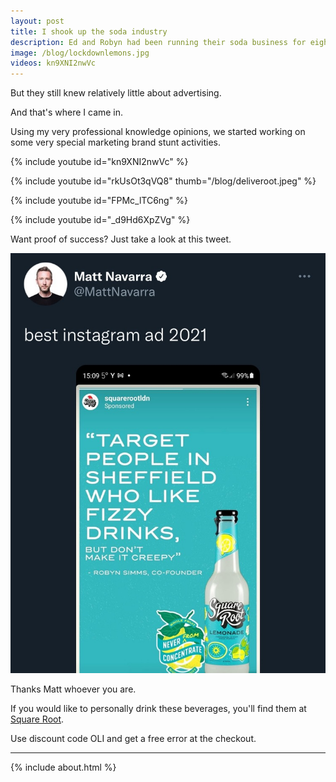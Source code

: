```yaml
---
layout: post
title: I shook up the soda industry
description: Ed and Robyn had been running their soda business for eight years.
image: /blog/lockdownlemons.jpg
videos: kn9XNI2nwVc
---
```


But they still knew relatively little about advertising.

And that's where I came in.

Using my very professional knowledge opinions, we started working on some very special marketing brand stunt activities.

{% include youtube id="kn9XNI2nwVc" %}

{% include youtube id="rkUsOt3qVQ8" thumb="/blog/deliveroot.jpeg" %}

{% include youtube id="FPMc_lTC6ng" %}

{% include youtube id="_d9Hd6XpZVg" %}

Want proof of success? Just take a look at this tweet.

![](/blog/bestad.jpeg)

Thanks Matt whoever you are.

If you would like to personally drink these beverages, you'll find them at [Square Root](https://www.squarerootsoda.com).

Use discount code OLI and get a free error at the checkout.

---

{% include about.html %}
